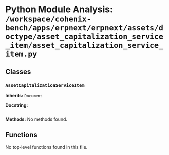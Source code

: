 # Python Module Analysis: `/workspace/cohenix-bench/apps/erpnext/erpnext/assets/doctype/asset_capitalization_service_item/asset_capitalization_service_item.py`

## Classes

### `AssetCapitalizationServiceItem`
**Inherits:** `Document`


**Docstring:**
```

```

**Methods:**
No methods found.




## Functions

No top-level functions found in this file.
